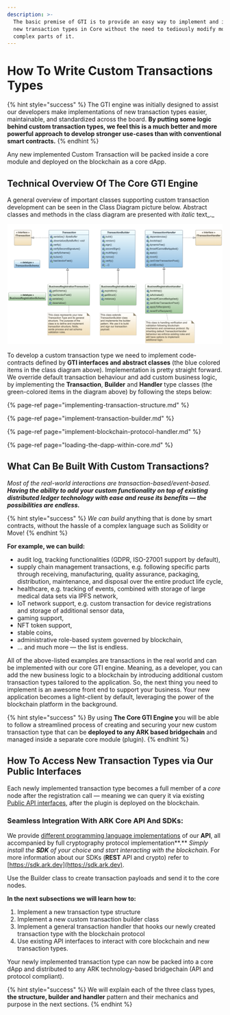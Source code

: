 ```yaml
---
description: >-
  The basic premise of GTI is to provide an easy way to implement and include
  new transaction types in Core without the need to tediously modify more
  complex parts of it.
---
```


# How To Write Custom Transactions Types

{% hint style="success" %}
The GTI engine was initially designed to assist our developers make implementations of new transaction types easier, maintainable, and standardized across the board. **By putting some logic behind custom transaction types, we feel this is a much better and more powerful approach to develop stronger use-cases than with conventional smart contracts.**
{% endhint %}

Any new implemented Custom Transaction will be packed inside a core module and deployed on the blockchain as a core dApp.

## Technical Overview Of The Core GTI Engine

A general overview of important classes supporting custom transaction development can be seen in the Class Diagram picture below. Abstract classes and methods in the class diagram are presented with _italic_ text_._

![The Core GTI Engine Class Diagram Excerpt](../../.gitbook/assets/1p9ngvtokkzqa6exfxw3hugmhxx2-s463snx.png)

To develop a custom transaction type we need to implement code-contracts defined by **GTI interfaces and abstract classes** \(the blue colored items in the class diagram above\). Implementation is pretty straight forward. We override default transaction behaviour and add custom business logic, by implementing the **Transaction**, **Builder** and **Handler** type classes \(the green-colored items in the diagram above\) by following the steps below:

{% page-ref page="implementing-transaction-structure.md" %}

{% page-ref page="implement-transaction-builder.md" %}

{% page-ref page="implement-blockchain-protocol-handler.md" %}

{% page-ref page="loading-the-dapp-within-core.md" %}

## What Can Be Built With Custom Transactions?

_Most of the real-world interactions are transaction-based/event-based. **Having the ability to add your custom functionality on top of existing distributed ledger technology with ease and reuse its benefits — the possibilities are endless.**_

{% hint style="success" %}
_We can build_ anything that is done by smart contracts, without the hassle of a complex language such as Solidity or Move!
{% endhint %}

**For example, we can build:**

* audit log, tracking functionalities \(GDPR, ISO-27001 support by default\),
* supply chain management transactions, e.g. following specific parts through receiving, manufacturing, quality assurance, packaging, distribution, maintenance, and disposal over the entire product life cycle,
* healthcare, e.g. tracking of events, combined with storage of large medical data sets via IPFS network,
* IoT network support, e.g. custom transaction for device registrations and storage of additional sensor data,
* gaming support,
* NFT token support,
* stable coins, 
* administrative role-based system governed by blockchain,
* … and much more — the list is endless.

All of the above-listed examples are transactions in the real world and can be implemented with our core GTI engine. Meaning, as a developer, you can add the new business logic to a blockchain by introducing additional custom transaction types tailored to the application. So, the next thing you need to implement is an awesome front end to support your business. Your new application becomes a light-client by default, leveraging the power of the blockchain platform in the background.

{% hint style="success" %}
By using **The Core GTI Engine y**ou will be able to follow a streamlined process of creating and securing your new custom transaction type that can be **deployed to any ARK based bridgechain** and managed inside a separate core module \(plugin\).
{% endhint %}

## How To Access New Transaction Types via Our Public Interfaces

Each newly implemented transaction type becomes a full member of a _core_ node after the registration call — meaning we can query it via existing [Public API interfaces](https://api.ark.dev), after the plugin is deployed on the blockchain.

### **Seamless Integration With ARK Core API And SDKs:**

We provide [different programming language implementations](https://sdk.ark.dev) of our **API**, all accompanied by full cryptography protocol implementation**.** _Simply install the **SDK** of your choice and start interacting with the blockchain_. For more information about our SDKs \(**REST** API and crypto\) refer to [https://sdk.ark.dev](https://sdk.ark.dev).

Use the Builder class to create transaction payloads and send it to the core nodes.

**In the next subsections we will learn how to:**

1. Implement a new transaction type structure
2. Implement a new custom transaction builder class
3. Implement a general transaction handler that hooks our newly created transaction type with the blockchain protocol
4. Use existing API interfaces to interact with core blockchain and new transaction types.

Your newly implemented transaction type can now be packed into a core dApp  and distributed to any ARK technology-based bridgechain \(API and protocol compliant\).

{% hint style="success" %}
We will explain each of the three class types, **the structure, builder and handler** pattern and their mechanics and purpose in the next sections.
{% endhint %}

